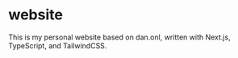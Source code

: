 # website

This is my personal website based on dan.onl, written with Next.js, TypeScript, and TailwindCSS.
